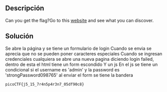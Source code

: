## Descripción
Can you get the flag?Go to this [website](http://saturn.picoctf.net:56498/) and see what you can discover.

## Solución
Se abre la página y se tiene un formulario de login
Cuando se envia se aprecia que no se pueden poner caracteres especiales
Cuando se ingresan credenciales cualquiera se abre una nueva pagina diciendo login failed, dentro de esta el html tiene un form escondido
Y un js
En el js se tiene un condicional si el username es 'admin' y la password es 'strongPassword098765' al enviar el form se tiene la bandera

```
picoCTF{j5_15_7r4n5p4r3n7_05df90c8}
```
